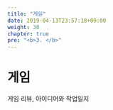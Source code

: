 ```yaml
---
title: "게임"
date: 2019-04-13T23:57:18+09:00
weight: 30
chapter: true
pre: "<b>3. </b>"
---
```


# 게임

게임 리뷰, 아이디어와 작업일지